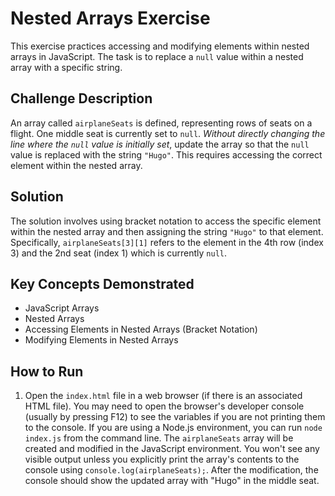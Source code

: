 # Nested Arrays Exercise

This exercise practices accessing and modifying elements within nested arrays in JavaScript. The task is to replace a `null` value within a nested array with a specific string.

## Challenge Description

An array called `airplaneSeats` is defined, representing rows of seats on a flight.  One middle seat is currently set to `null`.  *Without directly changing the line where the `null` value is initially set*, update the array so that the `null` value is replaced with the string `"Hugo"`. This requires accessing the correct element within the nested array.

## Solution

The solution involves using bracket notation to access the specific element within the nested array and then assigning the string `"Hugo"` to that element.  Specifically, `airplaneSeats[3][1]` refers to the element in the 4th row (index 3) and the 2nd seat (index 1) which is currently `null`.

## Key Concepts Demonstrated

*   JavaScript Arrays
*   Nested Arrays
*   Accessing Elements in Nested Arrays (Bracket Notation)
*   Modifying Elements in Nested Arrays

## How to Run

1.  Open the `index.html` file in a web browser (if there is an associated HTML file). You may need to open the browser's developer console (usually by pressing F12) to see the variables if you are not printing them to the console. If you are using a Node.js environment, you can run `node index.js` from the command line. The `airplaneSeats` array will be created and modified in the JavaScript environment. You won't see any visible output unless you explicitly print the array's contents to the console using `console.log(airplaneSeats);`. After the modification, the console should show the updated array with "Hugo" in the middle seat.